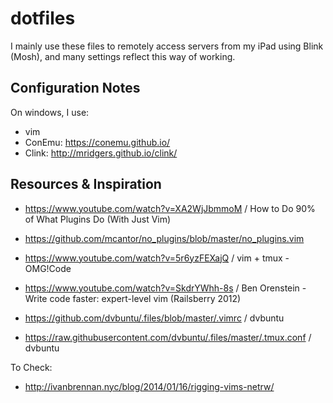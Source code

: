 # dotfiles

I mainly use these files to remotely access servers from my iPad using Blink (Mosh), and many settings reflect this way of working.

## Configuration Notes
On windows, I use:
- vim
- ConEmu: https://conemu.github.io/
- Clink: http://mridgers.github.io/clink/

## Resources & Inspiration
- https://www.youtube.com/watch?v=XA2WjJbmmoM / How to Do 90% of What Plugins Do (With Just Vim)
- https://github.com/mcantor/no_plugins/blob/master/no_plugins.vim
- https://www.youtube.com/watch?v=5r6yzFEXajQ / vim + tmux - OMG!Code
- https://www.youtube.com/watch?v=SkdrYWhh-8s / Ben Orenstein - Write code faster: expert-level vim (Railsberry 2012)

- https://github.com/dvbuntu/.files/blob/master/.vimrc / dvbuntu
- https://raw.githubusercontent.com/dvbuntu/.files/master/.tmux.conf / dvbuntu

To Check:
- http://ivanbrennan.nyc/blog/2014/01/16/rigging-vims-netrw/

